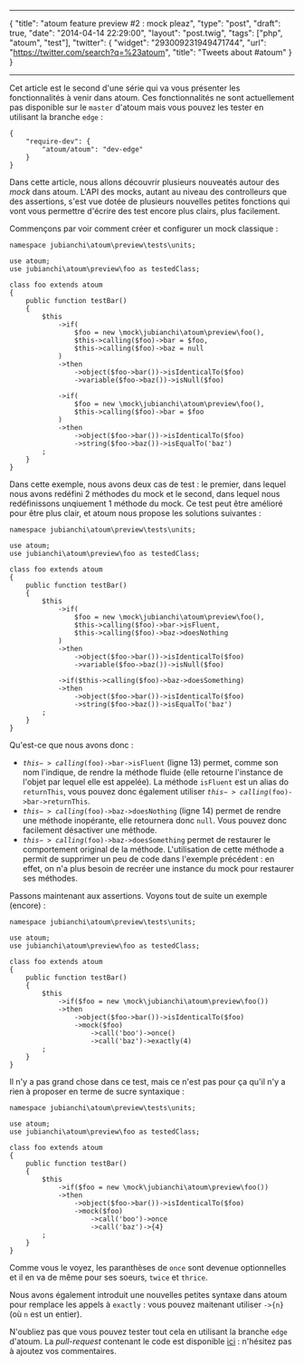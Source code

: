 ***
{
    "title": "atoum feature preview #2 : mock pleaz",
    "type": "post",
    "draft": true,
    "date": "2014-04-14 22:29:00",
    "layout": "post.twig",
    "tags": ["php", "atoum", "test"],
    "twitter": {
        "widget": "293009231949471744",
        "url": "https://twitter.com/search?q=%23atoum",
        "title": "Tweets about #atoum"
    }
}
***

Cet article est le second d'une série qui va vous présenter les fonctionnalités à venir dans atoum.
Ces fonctionnalités ne sont actuellement pas disponible sur le <code>master</code> d'atoum mais vous pouvez les
tester en utilisant la branche <code>edge</code> :

<pre class="line-numbers"><code class="language-javascript">{
    "require-dev": {
        "atoum/atoum": "dev-edge"
    }
}</code></pre>

Dans cette article, nous allons découvrir plusieurs nouveatés autour des _mock_ dans atoum. L'API des mocks,
autant au niveau des controlleurs que des assertions, s'est vue dotée de plusieurs nouvelles petites fonctions
qui vont vous permettre d'écrire des test encore plus clairs, plus facilement.

Commençons par voir comment créer et configurer un mock classique :

<pre class="line-numbers"><code class="language-php">namespace jubianchi\atoum\preview\tests\units;

use atoum;
use jubianchi\atoum\preview\foo as testedClass;

class foo extends atoum
{
    public function testBar()
    {
        $this
            ->if(
                $foo = new \mock\jubianchi\atoum\preview\foo(),
                $this->calling($foo)->bar = $foo,
                $this->calling($foo)->baz = null
            )
            ->then
                ->object($foo->bar())->isIdenticalTo($foo)
                ->variable($foo->baz())->isNull($foo)

            ->if(
                $foo = new \mock\jubianchi\atoum\preview\foo(),
                $this->calling($foo)->bar = $foo
            )
            ->then
                ->object($foo->bar())->isIdenticalTo($foo)
                ->string($foo->baz())->isEqualTo('baz')
        ;
    }
}</code></pre>

Dans cette exemple, nous avons deux cas de test : le premier, dans lequel nous avons redéfini 2 méthodes du mock
et le second, dans lequel nous redéfinissons unqiuement 1 méthode du mock. Ce test peut être amélioré pour être plus
clair, et atoum nous propose les solutions suivantes :

<pre class="line-numbers"><code class="language-php">namespace jubianchi\atoum\preview\tests\units;

use atoum;
use jubianchi\atoum\preview\foo as testedClass;

class foo extends atoum
{
    public function testBar()
    {
        $this
            ->if(
                $foo = new \mock\jubianchi\atoum\preview\foo(),
                $this->calling($foo)->bar->isFluent,
                $this->calling($foo)->baz->doesNothing
            )
            ->then
                ->object($foo->bar())->isIdenticalTo($foo)
                ->variable($foo->baz())->isNull($foo)

            ->if($this->calling($foo)->baz->doesSomething)
            ->then
                ->object($foo->bar())->isIdenticalTo($foo)
                ->string($foo->baz())->isEqualTo('baz')
        ;
    }
}</code></pre>

Qu'est-ce que nous avons donc :

* <code>$this->calling($foo)->bar->isFluent</code> (ligne 13) permet, comme son nom l'indique, de rendre la méthode
fluide (elle retourne l'instance de l'objet par lequel elle est appelée). La méthode <code>isFluent</code> est un alias
do <code>returnThis</code>, vous pouvez donc également utiliser <code>$this->calling($foo)->bar->returnThis</code>.
* <code>$this->calling($foo)->baz->doesNothing</code> (ligne 14) permet de rendre une méthode inopérante, elle
retournera donc <code>null</code>. Vous pouvez donc facilement désactiver une méthode.
* <code>$this->calling($foo)->baz->doesSomething</code> permet de restaurer le comportement original de la méthode.
L'utilisation de cette méthode a permit de supprimer un peu de code dans l'exemple précédent : en effet, on n'a plus besoin
de recréer une instance du mock pour restaurer ses méthodes.

Passons maintenant aux assertions. Voyons tout de suite un exemple (encore) :

<pre class="line-numbers"><code class="language-php">namespace jubianchi\atoum\preview\tests\units;

use atoum;
use jubianchi\atoum\preview\foo as testedClass;

class foo extends atoum
{
    public function testBar()
    {
        $this
            ->if($foo = new \mock\jubianchi\atoum\preview\foo())
            ->then
                ->object($foo->bar())->isIdenticalTo($foo)
                ->mock($foo)
                    ->call('boo')->once()
                    ->call('baz')->exactly(4)
        ;
    }
}</code></pre>

Il n'y a pas grand chose dans ce test, mais ce n'est pas pour ça qu'il n'y a rien à proposer en terme de
sucre syntaxique :

<pre class="line-numbers"><code class="language-php">namespace jubianchi\atoum\preview\tests\units;

use atoum;
use jubianchi\atoum\preview\foo as testedClass;

class foo extends atoum
{
    public function testBar()
    {
        $this
            ->if($foo = new \mock\jubianchi\atoum\preview\foo())
            ->then
                ->object($foo->bar())->isIdenticalTo($foo)
                ->mock($foo)
                    ->call('boo')->once
                    ->call('baz')->{4}
        ;
    }
}</code></pre>

Comme vous le voyez, les paranthèses de <code>once</code> sont devenue optionnelles et il en va de même pour ses
soeurs, <code>twice</code> et <code>thrice</code>.

Nous avons également introduit une nouvelles petites syntaxe dans atoum pour remplace les appels à <code>exactly</code> :
vous pouvez maitenant utiliser <code>->{n}</code> (où <code>n</code> est un entier).

N'oubliez pas que vous pouvez tester tout cela en utilisant la branche <code>edge</code> d'atoum. La _pull-request_
contenant le code est disponible [ici](https://github.com/atoum/atoum/pull/320) : n'hésitez pas à ajoutez vos commentaires.
